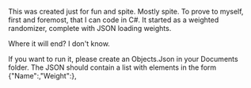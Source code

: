 This was created just for fun and spite. Mostly spite. To prove to myself, first and foremost, that I can code in C#. It started as a weighted randomizer, complete with JSON loading weights.

Where it will end? I don't know.

If you want to run it, please create an Objects.Json in your Documents folder. The JSON should contain a list with elements in the form {"Name":<some string>,"Weight":<some numeral>},

